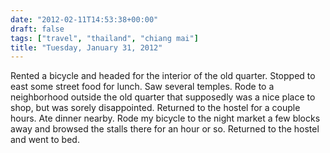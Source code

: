```yaml
---
date: "2012-02-11T14:53:38+00:00"
draft: false
tags: ["travel", "thailand", "chiang mai"]
title: "Tuesday, January 31, 2012"
---
```

Rented a bicycle and headed for the interior of the old quarter. Stopped to east some street food for lunch. Saw several temples. Rode to a neighborhood outside the old quarter that supposedly was a nice place to shop, but was sorely disappointed. Returned to the hostel for a couple hours. Ate dinner nearby. Rode my bicycle to the night market a few blocks away and browsed the stalls there for an hour or so. Returned to the hostel and went to bed.
